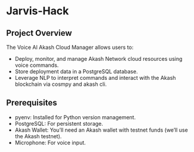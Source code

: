 # Jarvis-Hack
 
## Project Overview

The Voice AI Akash Cloud Manager allows users to:

- Deploy, monitor, and manage Akash Network cloud resources using voice commands.
- Store deployment data in a PostgreSQL database.
- Leverage NLP to interpret commands and interact with the Akash blockchain via cosmpy and akash cli.

## Prerequisites

- pyenv: Installed for Python version management.
- PostgreSQL: For persistent storage.
- Akash Wallet: You’ll need an Akash wallet with testnet funds (we’ll use the Akash testnet).
- Microphone: For voice input.
